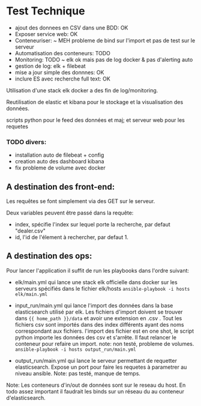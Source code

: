 # Test Technique

- ajout des donnees en CSV dans une BDD: OK
- Exposer service web: OK
- Conteneuriser: ~ MEH probleme de bind sur l'import et pas de test sur le serveur
- Automatisation des conteneurs: TODO
- Monitoring: TODO ~ elk ok mais pas de log docker & pas d'alerting auto
- gestion de log: elk + filebeat
- mise a jour simple des donnnes: OK
- inclure ES avec recherche full text: OK


Utilisation d'une stack elk docker a des fin de log/monitoring.

Reutilisation de elastic et kibana pour le stockage et la visualisation des données.

scripts python pour le feed des données et maj; et serveur web pour les requetes

### TODO divers:
- installation auto de filebeat + config
- creation auto des dashboard kibana
- fix probleme de volume avec docker


## A destination des front-end:

Les requêtes se font simplement via des GET sur le serveur.

Deux variables peuvent être passé dans la requête:
- index, spécifie l'index sur lequel porte la recherche, par defaut "dealer.csv"
- id, l'id de l'élement à rechercher, par defaut 1.

## A destination des ops:

Pour lancer l'application il suffit de run les playbooks dans l'ordre suivant:
- elk/main.yml qui lance une stack elk officielle dans docker sur les serveurs spécifiés dans le fichier elk/hosts
`ansible-playbook -i hosts elk/main.yml`

- input_run/main.yml qui lance l'import des données dans la base elasticsearch utilisé par elk. Les fichiers d'import doivent se trouver dans `{{ home_path }}/data` et avoir une extension en .csv . Tout les fichiers csv sont importés dans des index différents ayant des noms correspondant aux fichiers. l'import des fichier est en one shot, le script python importe les données des csv et s'arrête. Il faut relancer le conteneur pour refaire un import. note: non testé, probleme de volumes.
`ansible-playbook -i hosts output_run/main.yml`

- output_run/main.yml qui lance le serveur permettant de requetter elasticsearch. Expose un port pour faire les requetes à parametrer au niveau ansible. Note: pas testé, manque de temps.

Note: Les conteneurs d'in/out de données sont sur le reseau du host. En todo assez important il faudrait les binds sur un réseau du au conteneur d'elasticsearch.
